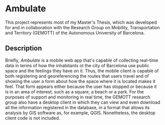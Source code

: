 # Ambulate

This project represents most of my Master's Thesis, which was developed for and in collaboration with the Research Group on Mobility, Transportation and Territory (GEMOTT) of the Autonomous University of Barcelona. 

## Description

Briefly, *Ambulate* is a mobile web app that's capable of collecting real-time data in terms of how the inhabitants ot the city of Barcelona use public space and the feelings they have on it. Thus, the mobile client is capable of both registering and georeferencing the routes that users travel and of showing the user a form about how the space where it is located makes it feel. That form appears either because the user has stopped or because it is in an area of interest, such as a square, a beach or a park. For the purposes of support and monitoring in real time, the GEMOTT research group also have a desktop client in which they can view and even download all the information registered in the database, in a format that allows its analysis by GIS software as, for example, QGIS. Nonetheless, the desktop client code is not included.
